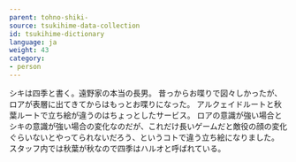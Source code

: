 ```yaml
---
parent: tohno-shiki-
source: tsukihime-data-collection
id: tsukihime-dictionary
language: ja
weight: 43
category:
- person
---
```


シキは四季と書く。遠野家の本当の長男。
昔っからお喋りで図々しかったが、ロアが表層に出てきてからはもっとお喋りになった。
アルクェイドルートと秋葉ルートで立ち絵が違うのはちょっとしたサービス。
ロアの意識が強い場合とシキの意識が強い場合の変化なのだが、これだけ長いゲームだと敵役の顔の変化ぐらいないとやってられないだろう、というコトで違う立ち絵になりました。
スタッフ内では秋葉が秋なので四季はハルオと呼ばれている。
